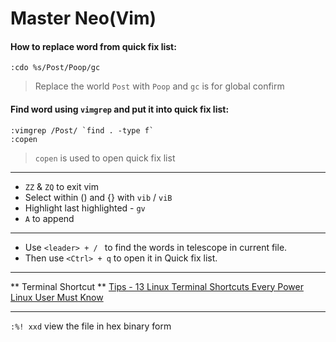 # Master Neo(Vim)

#### How to replace word from quick fix list: 
```
:cdo %s/Post/Poop/gc
```
> Replace the world `Post` with `Poop` and `gc` is for global confirm


#### Find word using `vimgrep` and put it into quick fix list:
```
:vimgrep /Post/ `find . -type f`
:copen
```

> `copen` is used to open quick fix list

---
- `ZZ` & `ZQ` to exit vim
- Select within () and {} with `vib` / `viB`
- Highlight last highlighted - `gv`
- `A` to append

---
- Use `<leader> + / ` to find the words in telescope in current file. 
- Then use `<Ctrl> + q` to open it in Quick fix list.

---
** Terminal Shortcut ** 
[Tips - 13 Linux Terminal Shortcuts Every Power Linux User Must Know](https://linuxhandbook.com/linux-shortcuts/)

---
`:%! xxd` view the file in hex binary form

